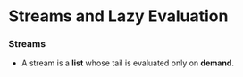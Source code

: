 # Streams and Lazy Evaluation

### Streams

- A stream is a **list** whose tail is evaluated only on **demand**.

